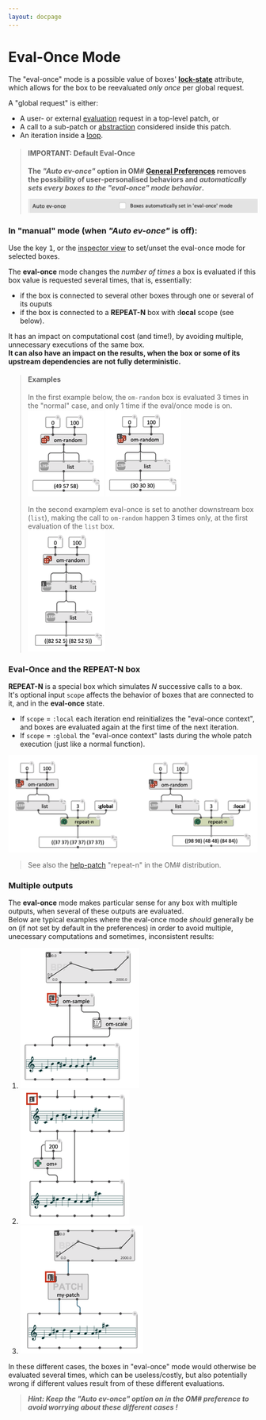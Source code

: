 ```yaml
---
layout: docpage
---
```


# Eval-Once Mode
 
The "eval-once" mode is a possible value of boxes' **[lock-state](eval-modes#lock-state)** attribute, which allows for the box to be reevaluated _only once_ per global request.

 A "global request" is either:
 * A user- or external [evaluation](eval) request in a top-level patch, or
 * A call to a sub-patch or [abstraction](abstraction) considered inside this patch.
 * An iteration inside a [loop](loop).

> #### IMPORTANT: Default Eval-Once
> **The *"Auto ev-once"* option in OM# [General Preferences](preferences) removes the possibility of user-personalised behaviors and *automatically sets every boxes to the "eval-once" mode behavior*.**     
>   
> <img src="images/pref-auto-ev-once.png">

### In "manual" mode (when *"Auto ev-once"* is off):

Use the key <kbd>1</kbd>, or the [inspector view](inspector) to set/unset the eval-once mode for selected boxes.

The **eval-once** mode changes the _number of times_ a box is evaluated if this box value is requested several times, that is, essentially:
 * if the box is connected to several other boxes through one or several of its ouputs
 * if the box is connected to a **REPEAT-N** box with **:local** scope (see below).

It has an impact on computational cost (and time!), by avoiding multiple, unnecessary executions of the same box.    
**It can also have an impact on the results, when the box or some of its upstream dependencies are not fully deterministic.**

> #### Examples
> In the first example below, the `om-random` box is evaluated 3 times in the "normal" case, and only 1 time if the eval/once mode is on.     
> <img src="images/ev-once-off.png"> <img src="images/ev-once-on.png">   
>
> In the second examplem eval-once is set to another downstream box (`list`), making the call to `om-random` happen 3 times only, at the first evaluation of the `list` box.    
> <img src="images/ev-once-on-list.png">


### Eval-Once and the REPEAT-N box
 
**REPEAT-N** is a special box which simulates _N_ successive calls to a box.    
It's optional input `scope` affects the behavior of boxes that are connected to it, and in the **eval-once** state.
* If `scope` = `:local` each iteration end reinitializes the "eval-once context", and boxes are evaluated again at the first time of the next iteration.
* If `scope` = `:global` the "eval-once context" lasts during the whole patch execution (just like a normal function).

<img src="images/ev-once-repeat-n.png">


> See also the [help-patch](help) "repeat-n" in the OM# distribution. 

### Multiple outputs

The **eval-once** mode makes particular sense for any box with multiple outputs, when several of these outputs are evaluated.   
Below are typical examples where the eval-once mode _should_ generally be on (if not set by default in the preferences) in order to avoid multiple, unecessary computations and sometimes, inconsistent results:

1) <img src="images/ev-once-multipleout.png">
2) <img src="images/ev-once-object.png">
3) <img src="images/ev-once-patch.png">

In these different cases, the boxes in "eval-once" mode would otherwise be evaluated several times, which can be useless/costly, but also potentially wrong if different values result from of these different evaluations. 

> ***Hint: Keep the "Auto ev-once" option on in the OM# preference to avoid worrying about these different cases !***




